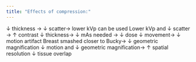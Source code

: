 ```yaml
---
title: "Effects of compression:"
---
```

&#8595; thickness &#8594; &#8595; scatter&#8594; lower kVp can be used
Lower kVp and &#8595; scatter &#8594; &#8593; contrast
&#8595; thickness&#8594; &#8595; mAs needed &#8594; &#8595; dose
&#8595; movement&#8594; &#8595; motion artifact
Breast smashed closer to Bucky&#8594; &#8595; geometric magnification
&#8595; motion and &#8595; geometric magnification&#8594; &#8593; spatial resolution
&#8595; tissue overlap

